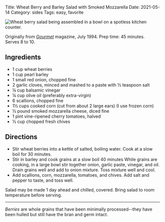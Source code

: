 Title: Wheat Berry and Barley Salad with Smoked Mozzarella
Date: 2021-05-14
Category: sides
Tags: easy, favorite

<img src="{static}/images/wheat-berry-salad.jpg"
  title="Wheat berry salad being assembled in a bowl
  on a spotless kitchen counter.">

[epi]: https://www.epicurious.com/recipes/food/views/wheat-berry-and-barley-salad-with-smoked-mozzarella-12251

Originally from [_Gourmet_][epi] magazine, July 1994. Prep time: 45 minutes.
Serves 8 to 10.

## Ingredients

- 1 cup wheat berries
- 1 cup pearl barley
- 1 small red onion, chopped fine
- 2 garlic cloves, minced and mashed to a paste with ½ teaspoon salt
- ¼ cup balsamic vinegar
- ¼ cup olive oil (preferably extra-virgin)
- 6 scallions, chopped fine
- 1½ cups cooked corn (cut from about 2 large ears) (I use frozen corn)
- ½ pound smoked mozzarella cheese, diced fine
- 1 pint vine-ripened cherry tomatoes, halved
- ½ cup chopped fresh chives

## Directions

- Stir wheat berries into a kettle of salted, boiling water. Cook at a slow
  boil for 30 minutes.
- Stir in barley and cook grains at a slow boil 40 minutes While grains are
  cooking, in a large bowl stir together onion, garlic paste, vinegar, and oil.
  Drain grains well and add to onion mixture. Toss mixture well and cool.
- Add scallions, corn, mozzarella, tomatoes, and chives. Add salt and pepper to
  taste, and toss well.

Salad may be made 1 day ahead and chilled, covered.  Bring salad to room
temperature before serving.

----------------------

_Berries_ are whole grains that have been minimally processed--they have been
hulled but still have the bran and germ intact.

